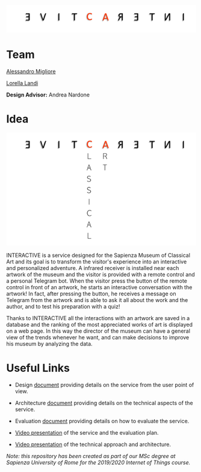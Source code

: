 ![logoPiccolo](/images/interactiveLogoPiccolo.png)
# Team
[Alessandro Migliore](https://www.linkedin.com/in/alessandro-migliore-bab4631a3)

[Lorella Landi](https://www.linkedin.com/in/lorella-landi-a485361a3/)

**Design Advisor:** Andrea Nardone

# Idea
![logo](/images/interACtive.png)

INTERACTIVE is a service designed for the Sapienza Museum of Classical Art and its goal is to transform the visitor's experience into an interactive and personalized adventure.
A infrared receiver is installed near each artwork of the museum and the visitor is provided with a remote control and a personal Telegram bot. 
When the visitor press the button of the remote control in front of an artwork, he starts an interactive conversation with the artwork! 
In fact, after pressing the button, he receives a message on Telegram from the artwork and is able to ask it all about the work and the author, and to test his preparation with a quiz!

Thanks to INTERACTIVE all the interactions with an artwork are saved in a database and the ranking of the most appreciated works of art is displayed on a web page.
In this way the director of the museum can have a general view of the trends whenever he want, and can make decisions to improve his museum by analyzing the data.

# Useful Links

- Design [document](https://github.com/alessandromigliore/InteractiveClassicalArt/blob/master/Design.md) providing details on the service from the user point of view.

- Architecture [document](https://github.com/alessandromigliore/InteractiveClassicalArt/blob/master/Architecture.md) providing details on the technical aspects of the service.

- Evaluation [document](https://github.com/alessandromigliore/InteractiveClassicalArt/blob/master/Evaluation.md) providing details on how to evaluate the service.

- [Video presentation](https://youtu.be/t0RmKrMV30Q) of the service and the evaluation plan.
- [Video presentation](https://youtu.be/RbFbud1RUGk) of the technical approach and architecture.

*Note: this repository has been created as part of our MSc degree at Sapienza University of Rome for the 2019/2020 Internet of Things course.*

